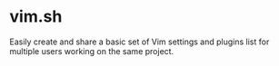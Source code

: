 vim.sh
======

Easily create and share a basic set of Vim settings and plugins list for multiple users working on the same project.
